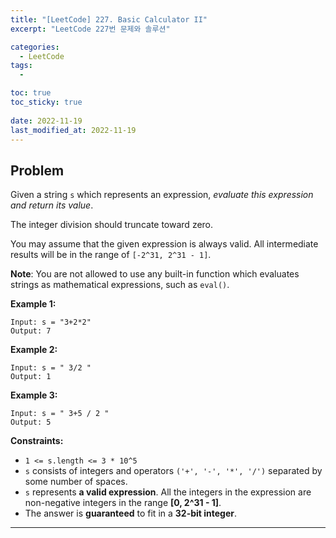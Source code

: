 ```yaml
---
title: "[LeetCode] 227. Basic Calculator II"
excerpt: "LeetCode 227번 문제와 솔루션"

categories:
  - LeetCode
tags:
  - 

toc: true
toc_sticky: true
 
date: 2022-11-19
last_modified_at: 2022-11-19
---
```

## **Problem**
Given a string `s` which represents an expression, *evaluate this expression and return its value*. 

The integer division should truncate toward zero.

You may assume that the given expression is always valid. All intermediate results will be in the range of `[-2^31, 2^31 - 1]`.

**Note**: You are not allowed to use any built-in function which evaluates strings as mathematical expressions, such as `eval()`.

**Example 1:**
```
Input: s = "3+2*2"
Output: 7
```
**Example 2:**
```
Input: s = " 3/2 "
Output: 1
```
**Example 3:**
```
Input: s = " 3+5 / 2 "
Output: 5
```
**Constraints:**
- `1 <= s.length <= 3 * 10^5`
- `s` consists of integers and operators `('+', '-', '*', '/')` separated by some number of spaces.
- `s` represents **a valid expression**.
All the integers in the expression are non-negative integers in the range **[0, 2^31 - 1]**.
- The answer is **guaranteed** to fit in a **32-bit integer**.

---
<!-- ## **Solution**
```java

```
## **Explanation**
- 
```java

```
- 
```java

``` -->